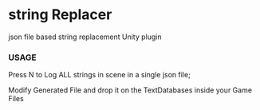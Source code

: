 # string Replacer
 json file based string replacement  Unity plugin
 
 ### USAGE
 
 Press N to Log ALL strings in scene in a single json file;
 
 Modify Generated File and drop it on the TextDatabases inside your Game Files
